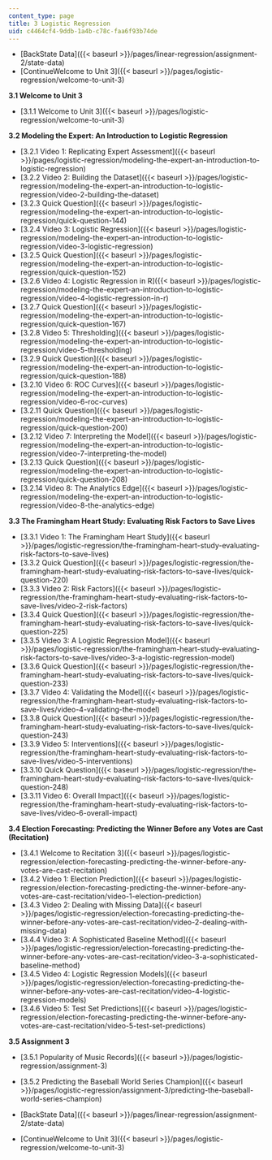 ```yaml
---
content_type: page
title: 3 Logistic Regression
uid: c4464cf4-9ddb-1a4b-c78c-faa6f93b74de
---
```


*   [BackState Data]({{< baseurl >}}/pages/linear-regression/assignment-2/state-data)
*   [ContinueWelcome to Unit 3]({{< baseurl >}}/pages/logistic-regression/welcome-to-unit-3)

**3.1 Welcome to Unit 3**

*   [3.1.1 Welcome to Unit 3]({{< baseurl >}}/pages/logistic-regression/welcome-to-unit-3)

**3.2 Modeling the Expert: An Introduction to Logistic Regression**

*   [3.2.1 Video 1: Replicating Expert Assessment]({{< baseurl >}}/pages/logistic-regression/modeling-the-expert-an-introduction-to-logistic-regression)
*   [3.2.2 Video 2: Building the Dataset]({{< baseurl >}}/pages/logistic-regression/modeling-the-expert-an-introduction-to-logistic-regression/video-2-building-the-dataset)
*   [3.2.3 Quick Question]({{< baseurl >}}/pages/logistic-regression/modeling-the-expert-an-introduction-to-logistic-regression/quick-question-144)
*   [3.2.4 Video 3: Logistic Regression]({{< baseurl >}}/pages/logistic-regression/modeling-the-expert-an-introduction-to-logistic-regression/video-3-logistic-regression)
*   [3.2.5 Quick Question]({{< baseurl >}}/pages/logistic-regression/modeling-the-expert-an-introduction-to-logistic-regression/quick-question-152)
*   [3.2.6 Video 4: Logistic Regression in R]({{< baseurl >}}/pages/logistic-regression/modeling-the-expert-an-introduction-to-logistic-regression/video-4-logistic-regression-in-r)
*   [3.2.7 Quick Question]({{< baseurl >}}/pages/logistic-regression/modeling-the-expert-an-introduction-to-logistic-regression/quick-question-167)
*   [3.2.8 Video 5: Thresholding]({{< baseurl >}}/pages/logistic-regression/modeling-the-expert-an-introduction-to-logistic-regression/video-5-thresholding)
*   [3.2.9 Quick Question]({{< baseurl >}}/pages/logistic-regression/modeling-the-expert-an-introduction-to-logistic-regression/quick-question-188)
*   [3.2.10 Video 6: ROC Curves]({{< baseurl >}}/pages/logistic-regression/modeling-the-expert-an-introduction-to-logistic-regression/video-6-roc-curves)
*   [3.2.11 Quick Question]({{< baseurl >}}/pages/logistic-regression/modeling-the-expert-an-introduction-to-logistic-regression/quick-question-200)
*   [3.2.12 Video 7: Interpreting the Model]({{< baseurl >}}/pages/logistic-regression/modeling-the-expert-an-introduction-to-logistic-regression/video-7-interpreting-the-model)
*   [3.2.13 Quick Question]({{< baseurl >}}/pages/logistic-regression/modeling-the-expert-an-introduction-to-logistic-regression/quick-question-208)
*   [3.2.14 Video 8: The Analytics Edge]({{< baseurl >}}/pages/logistic-regression/modeling-the-expert-an-introduction-to-logistic-regression/video-8-the-analytics-edge)

**3.3 The Framingham Heart Study: Evaluating Risk Factors to Save Lives**

*   [3.3.1 Video 1: The Framingham Heart Study]({{< baseurl >}}/pages/logistic-regression/the-framingham-heart-study-evaluating-risk-factors-to-save-lives)
*   [3.3.2 Quick Question]({{< baseurl >}}/pages/logistic-regression/the-framingham-heart-study-evaluating-risk-factors-to-save-lives/quick-question-220)
*   [3.3.3 Video 2: Risk Factors]({{< baseurl >}}/pages/logistic-regression/the-framingham-heart-study-evaluating-risk-factors-to-save-lives/video-2-risk-factors)
*   [3.3.4 Quick Question]({{< baseurl >}}/pages/logistic-regression/the-framingham-heart-study-evaluating-risk-factors-to-save-lives/quick-question-225)
*   [3.3.5 Video 3: A Logistic Regression Model]({{< baseurl >}}/pages/logistic-regression/the-framingham-heart-study-evaluating-risk-factors-to-save-lives/video-3-a-logistic-regression-model)
*   [3.3.6 Quick Question]({{< baseurl >}}/pages/logistic-regression/the-framingham-heart-study-evaluating-risk-factors-to-save-lives/quick-question-233)
*   [3.3.7 Video 4: Validating the Model]({{< baseurl >}}/pages/logistic-regression/the-framingham-heart-study-evaluating-risk-factors-to-save-lives/video-4-validating-the-model)
*   [3.3.8 Quick Question]({{< baseurl >}}/pages/logistic-regression/the-framingham-heart-study-evaluating-risk-factors-to-save-lives/quick-question-243)
*   [3.3.9 Video 5: Interventions]({{< baseurl >}}/pages/logistic-regression/the-framingham-heart-study-evaluating-risk-factors-to-save-lives/video-5-interventions)
*   [3.3.10 Quick Question]({{< baseurl >}}/pages/logistic-regression/the-framingham-heart-study-evaluating-risk-factors-to-save-lives/quick-question-248)
*   [3.3.11 Video 6: Overall Impact]({{< baseurl >}}/pages/logistic-regression/the-framingham-heart-study-evaluating-risk-factors-to-save-lives/video-6-overall-impact)

**3.4 Election Forecasting: Predicting the Winner Before any Votes are Cast (Recitation)**

*   [3.4.1 Welcome to Recitation 3]({{< baseurl >}}/pages/logistic-regression/election-forecasting-predicting-the-winner-before-any-votes-are-cast-recitation)
*   [3.4.2 Video 1: Election Prediction]({{< baseurl >}}/pages/logistic-regression/election-forecasting-predicting-the-winner-before-any-votes-are-cast-recitation/video-1-election-prediction)
*   [3.4.3 Video 2: Dealing with Missing Data]({{< baseurl >}}/pages/logistic-regression/election-forecasting-predicting-the-winner-before-any-votes-are-cast-recitation/video-2-dealing-with-missing-data)
*   [3.4.4 Video 3: A Sophisticated Baseline Method]({{< baseurl >}}/pages/logistic-regression/election-forecasting-predicting-the-winner-before-any-votes-are-cast-recitation/video-3-a-sophisticated-baseline-method)
*   [3.4.5 Video 4: Logistic Regression Models]({{< baseurl >}}/pages/logistic-regression/election-forecasting-predicting-the-winner-before-any-votes-are-cast-recitation/video-4-logistic-regression-models)
*   [3.4.6 Video 5: Test Set Predictions]({{< baseurl >}}/pages/logistic-regression/election-forecasting-predicting-the-winner-before-any-votes-are-cast-recitation/video-5-test-set-predictions)

**3.5 Assignment 3**

*   [3.5.1 Popularity of Music Records]({{< baseurl >}}/pages/logistic-regression/assignment-3)
*   [3.5.2 Predicting the Baseball World Series Champion]({{< baseurl >}}/pages/logistic-regression/assignment-3/predicting-the-baseball-world-series-champion)

*   [BackState Data]({{< baseurl >}}/pages/linear-regression/assignment-2/state-data)
*   [ContinueWelcome to Unit 3]({{< baseurl >}}/pages/logistic-regression/welcome-to-unit-3)